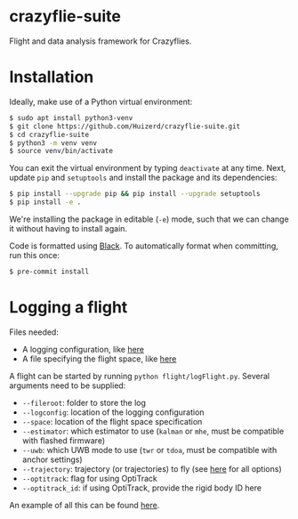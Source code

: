 # crazyflie-suite
Flight and data analysis framework for Crazyflies.

# Installation

Ideally, make use of a Python virtual environment:
```bash
$ sudo apt install python3-venv
$ git clone https://github.com/Huizerd/crazyflie-suite.git
$ cd crazyflie-suite
$ python3 -m venv venv
$ source venv/bin/activate
```

You can exit the virtual environment by typing `deactivate` at any time. Next, update `pip` and `setuptools` and install the package and its dependencies:
```bash
$ pip install --upgrade pip && pip install --upgrade setuptools
$ pip install -e .
```

We're installing the package in editable (`-e`) mode, such that we can change it without having to install again.

Code is formatted using [Black](https://github.com/psf/black). To automatically format when committing, run this once:
```bash
$ pre-commit install
```

# Logging a flight

Files needed:
- A logging configuration, like [here](flight/logcfg.json)
- A file specifying the flight space, like [here](flight/space_cyberzoo.yaml)

A flight can be started by running `python flight/logFlight.py`. Several arguments need to be supplied:
- `--fileroot`: folder to store the log
- `--logconfig`: location of the logging configuration
- `--space`: location of the flight space specification
- `--estimator`: which estimator to use (`kalman` or `mhe`, must be compatible with flashed firmware)
- `--uwb`: which UWB mode to use (`twr` or `tdoa`, must be compatible with anchor settings)
- `--trajectory`: trajectory (or trajectories) to fly (see [here](flight/prepared_trajectories.py) for all options)
- `--optitrack`: flag for using OptiTrack
- `--optitrack_id`: if using OptiTrack, provide the rigid body ID here

An example of all this can be found [here](flight/example_cyberzoo.sh).
